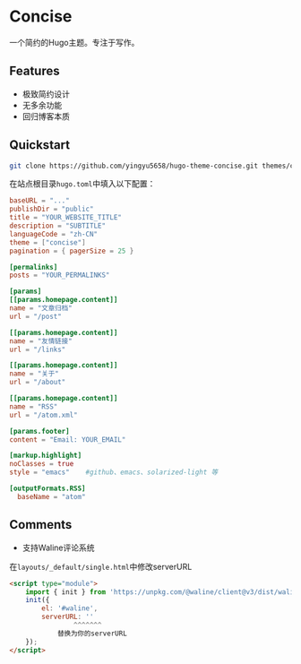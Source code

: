 # Concise

一个简约的Hugo主题。专注于写作。

[](./images/homepage.png)
[](./images/post.png)
[](./images/single.png.png)

## Features

- 极致简约设计
- 无多余功能
- 回归博客本质

## Quickstart

```bash
git clone https://github.com/yingyu5658/hugo-theme-concise.git themes/concise
```

在站点根目录`hugo.toml`中填入以下配置：

```toml
baseURL = "..."
publishDir = "public"
title = "YOUR_WEBSITE_TITLE"
description = "SUBTITLE"
languageCode = "zh-CN"
theme = ["concise"]
pagination = { pagerSize = 25 }

[permalinks]
posts = "YOUR_PERMALINKS"

[params]
[[params.homepage.content]]
name = "文章归档"
url = "/post"

[[params.homepage.content]]
name = "友情链接"
url = "/links"

[[params.homepage.content]]
name = "关于"
url = "/about"

[[params.homepage.content]]
name = "RSS"
url = "/atom.xml"

[params.footer]
content = "Email: YOUR_EMAIL"

[markup.highlight]
noClasses = true 
style = "emacs"    #github、emacs、solarized-light 等

[outputFormats.RSS]
  baseName = "atom"
```

## Comments

- 支持Waline评论系统

在`layouts/_default/single.html`中修改serverURL

```html
<script type="module">
	import { init } from 'https://unpkg.com/@waline/client@v3/dist/waline.js';
	init({
		el: '#waline',
		serverURL: ''
                ^^^^^^^
            替换为你的serverURL
	});
</script>
```

